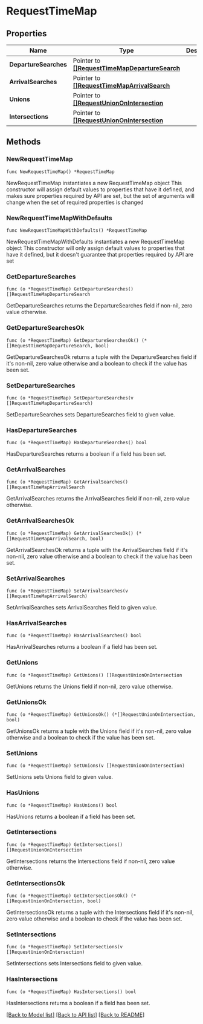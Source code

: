 # RequestTimeMap

## Properties

Name | Type | Description | Notes
------------ | ------------- | ------------- | -------------
**DepartureSearches** | Pointer to [**[]RequestTimeMapDepartureSearch**](RequestTimeMapDepartureSearch.md) |  | [optional] 
**ArrivalSearches** | Pointer to [**[]RequestTimeMapArrivalSearch**](RequestTimeMapArrivalSearch.md) |  | [optional] 
**Unions** | Pointer to [**[]RequestUnionOnIntersection**](RequestUnionOnIntersection.md) |  | [optional] 
**Intersections** | Pointer to [**[]RequestUnionOnIntersection**](RequestUnionOnIntersection.md) |  | [optional] 

## Methods

### NewRequestTimeMap

`func NewRequestTimeMap() *RequestTimeMap`

NewRequestTimeMap instantiates a new RequestTimeMap object
This constructor will assign default values to properties that have it defined,
and makes sure properties required by API are set, but the set of arguments
will change when the set of required properties is changed

### NewRequestTimeMapWithDefaults

`func NewRequestTimeMapWithDefaults() *RequestTimeMap`

NewRequestTimeMapWithDefaults instantiates a new RequestTimeMap object
This constructor will only assign default values to properties that have it defined,
but it doesn't guarantee that properties required by API are set

### GetDepartureSearches

`func (o *RequestTimeMap) GetDepartureSearches() []RequestTimeMapDepartureSearch`

GetDepartureSearches returns the DepartureSearches field if non-nil, zero value otherwise.

### GetDepartureSearchesOk

`func (o *RequestTimeMap) GetDepartureSearchesOk() (*[]RequestTimeMapDepartureSearch, bool)`

GetDepartureSearchesOk returns a tuple with the DepartureSearches field if it's non-nil, zero value otherwise
and a boolean to check if the value has been set.

### SetDepartureSearches

`func (o *RequestTimeMap) SetDepartureSearches(v []RequestTimeMapDepartureSearch)`

SetDepartureSearches sets DepartureSearches field to given value.

### HasDepartureSearches

`func (o *RequestTimeMap) HasDepartureSearches() bool`

HasDepartureSearches returns a boolean if a field has been set.

### GetArrivalSearches

`func (o *RequestTimeMap) GetArrivalSearches() []RequestTimeMapArrivalSearch`

GetArrivalSearches returns the ArrivalSearches field if non-nil, zero value otherwise.

### GetArrivalSearchesOk

`func (o *RequestTimeMap) GetArrivalSearchesOk() (*[]RequestTimeMapArrivalSearch, bool)`

GetArrivalSearchesOk returns a tuple with the ArrivalSearches field if it's non-nil, zero value otherwise
and a boolean to check if the value has been set.

### SetArrivalSearches

`func (o *RequestTimeMap) SetArrivalSearches(v []RequestTimeMapArrivalSearch)`

SetArrivalSearches sets ArrivalSearches field to given value.

### HasArrivalSearches

`func (o *RequestTimeMap) HasArrivalSearches() bool`

HasArrivalSearches returns a boolean if a field has been set.

### GetUnions

`func (o *RequestTimeMap) GetUnions() []RequestUnionOnIntersection`

GetUnions returns the Unions field if non-nil, zero value otherwise.

### GetUnionsOk

`func (o *RequestTimeMap) GetUnionsOk() (*[]RequestUnionOnIntersection, bool)`

GetUnionsOk returns a tuple with the Unions field if it's non-nil, zero value otherwise
and a boolean to check if the value has been set.

### SetUnions

`func (o *RequestTimeMap) SetUnions(v []RequestUnionOnIntersection)`

SetUnions sets Unions field to given value.

### HasUnions

`func (o *RequestTimeMap) HasUnions() bool`

HasUnions returns a boolean if a field has been set.

### GetIntersections

`func (o *RequestTimeMap) GetIntersections() []RequestUnionOnIntersection`

GetIntersections returns the Intersections field if non-nil, zero value otherwise.

### GetIntersectionsOk

`func (o *RequestTimeMap) GetIntersectionsOk() (*[]RequestUnionOnIntersection, bool)`

GetIntersectionsOk returns a tuple with the Intersections field if it's non-nil, zero value otherwise
and a boolean to check if the value has been set.

### SetIntersections

`func (o *RequestTimeMap) SetIntersections(v []RequestUnionOnIntersection)`

SetIntersections sets Intersections field to given value.

### HasIntersections

`func (o *RequestTimeMap) HasIntersections() bool`

HasIntersections returns a boolean if a field has been set.


[[Back to Model list]](../README.md#documentation-for-models) [[Back to API list]](../README.md#documentation-for-api-endpoints) [[Back to README]](../README.md)


